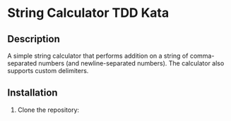 # String Calculator TDD Kata

## Description

A simple string calculator that performs addition on a string of comma-separated numbers (and newline-separated numbers). The calculator also supports custom delimiters.

## Installation

1. Clone the repository:
